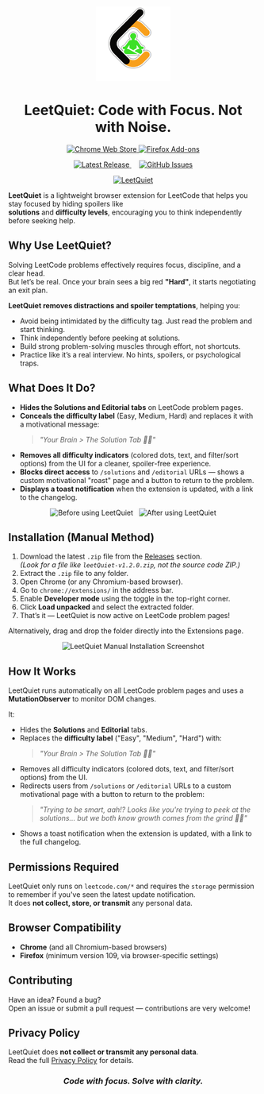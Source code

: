 <p align="center">
  <img src="icons/icon.png" alt="LeetQuiet Icon" width="150"/>
</p>

<h1 align="center">LeetQuiet: Code with Focus. Not with Noise.</h1>


<p align="center">
  <a rel="noreferrer noopener" href="https://chrome.google.com/webstore/detail/fmmibmdiheablcolcljnihbdaliljfgf/" target="_blank">
    <img alt="Chrome Web Store" src="https://img.shields.io/badge/Chrome-4285f4.svg?&style=for-the-badge&logo=google-chrome&logoColor=white">
  </a>
  <a rel="noreferrer noopener" href="https://addons.mozilla.org/firefox/addon/leetquiet/" target="_blank">
    <img alt="Firefox Add-ons" src="https://img.shields.io/badge/Firefox-ff7139.svg?&style=for-the-badge&logo=firefox-browser&logoColor=white">
  </a>
</p>


<p align="center">
  <a href="https://github.com/sathwikhbhat/leet-quiet/releases">
    <img src="https://img.shields.io/github/v/release/sathwikhbhat/leet-quiet?style=for-the-badge&color=blue" alt="Latest Release"/>
  </a>
  &nbsp;&nbsp;&nbsp;
  <a href="https://github.com/sathwikhbhat/leet-quiet/issues">
    <img src="https://img.shields.io/github/issues/sathwikhbhat/leet-quiet?style=for-the-badge&color=orange" alt="GitHub Issues"/>
  </a>
</p>


<p align="center">
  <a href="https://peerlist.io/sathwikhbhat/project/leetquiet" target="_blank" rel="noreferrer">
		<img src="https://github.com/user-attachments/assets/36232d80-8c05-4dc9-82a5-012b4bf86428" alt="LeetQuiet" style="width: auto; height: 72px;"/>
  </a>
</p>


**LeetQuiet** is a lightweight browser extension for LeetCode that helps you stay focused by hiding spoilers like  
**solutions** and **difficulty levels**, encouraging you to think independently before seeking help.


## Why Use LeetQuiet?

Solving LeetCode problems effectively requires focus, discipline, and a clear head.  
But let’s be real. Once your brain sees a big red **"Hard"**, it starts negotiating an exit plan.

**LeetQuiet removes distractions and spoiler temptations**, helping you:

- Avoid being intimidated by the difficulty tag. Just read the problem and start thinking.
- Think independently before peeking at solutions.
- Build strong problem-solving muscles through effort, not shortcuts.
- Practice like it’s a real interview. No hints, spoilers, or psychological traps.


## What Does It Do?

- **Hides the Solutions and Editorial tabs** on LeetCode problem pages.
- **Conceals the difficulty label** (Easy, Medium, Hard) and replaces it with a motivational message:  
  > *"Your Brain > The Solution Tab 🧠🔥"*
- **Removes all difficulty indicators** (colored dots, text, and filter/sort options) from the UI for a cleaner, spoiler-free experience.
- **Blocks direct access** to `/solutions` and `/editorial` URLs — shows a custom motivational "roast" page and a button to return to the problem.
- **Displays a toast notification** when the extension is updated, with a link to the changelog.

<p align="center">
  <img width="400" height="200" alt="Before using LeetQuiet" src="https://github.com/user-attachments/assets/3571a21d-c963-4ac0-86c4-b0f1bc548e04" />
  &nbsp;
  <img width="400" height="200" alt="After using LeetQuiet" src="https://github.com/user-attachments/assets/0d711d28-6cff-48bd-89fc-5ab83300a005" />
</p>


## Installation (Manual Method)

1. Download the latest `.zip` file from the [Releases](https://github.com/sathwikhbhat/leet-quiet/releases) section.  
   *(Look for a file like `leetQuiet-v1.2.0.zip`, not the source code ZIP.)*
2. Extract the `.zip` file to any folder.
3. Open Chrome (or any Chromium-based browser).
4. Go to `chrome://extensions/` in the address bar.
5. Enable **Developer mode** using the toggle in the top-right corner.
6. Click **Load unpacked** and select the extracted folder.
7. That’s it — LeetQuiet is now active on LeetCode problem pages!

Alternatively, drag and drop the folder directly into the Extensions page.

<p align="center">
  <img src="https://github.com/user-attachments/assets/786c30d7-72db-4997-9b0a-376ae86890f3" alt="LeetQuiet Manual Installation Screenshot" width="500"/>
</p>


## How It Works

LeetQuiet runs automatically on all LeetCode problem pages and uses a **MutationObserver** to monitor DOM changes.

It:
- Hides the **Solutions** and **Editorial** tabs.
- Replaces the **difficulty label** ("Easy", "Medium", "Hard") with:  
  > *"Your Brain > The Solution Tab 🧠🔥"*
- Removes all difficulty indicators (colored dots, text, and filter/sort options) from the UI.
- Redirects users from `/solutions` or `/editorial` URLs to a custom motivational page with a button to return to the problem:
  > *"Trying to be smart, aah!? Looks like you're trying to peek at the solutions... but we both know growth comes from the grind 🧠💪"*
- Shows a toast notification when the extension is updated, with a link to the full changelog.


## Permissions Required

LeetQuiet only runs on `leetcode.com/*` and requires the `storage` permission to remember if you've seen the latest update notification.  
It does **not collect, store, or transmit** any personal data.


## Browser Compatibility

- **Chrome** (and all Chromium-based browsers)
- **Firefox** (minimum version 109, via browser-specific settings)


## Contributing

Have an idea? Found a bug?  
Open an issue or submit a pull request — contributions are very welcome!


## Privacy Policy

LeetQuiet does **not collect or transmit any personal data**.  
Read the full [Privacy Policy](https://gist.github.com/sathwikhbhat/19b14b3dab2cb7a78c5a550133b76ee0) for details.


<h3 align="center"><strong><em>Code with focus. Solve with clarity.</em></strong></h3>

